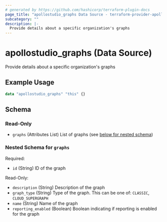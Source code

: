 ```yaml
---
# generated by https://github.com/hashicorp/terraform-plugin-docs
page_title: "apollostudio_graphs Data Source - terraform-provider-apollo"
subcategory: ""
description: |-
  Provide details about a specific organization's graphs
---
```


# apollostudio_graphs (Data Source)

Provide details about a specific organization's graphs

## Example Usage

```terraform
data "apollostudio_graphs" "this" {}
```

<!-- schema generated by tfplugindocs -->
## Schema

### Read-Only

- `graphs` (Attributes List) List of graphs (see [below for nested schema](#nestedatt--graphs))

<a id="nestedatt--graphs"></a>
### Nested Schema for `graphs`

Required:

- `id` (String) ID of the graph

Read-Only:

- `description` (String) Description of the graph
- `graph_type` (String) Type of the graph. This can be one of: `CLASSIC`, `CLOUD_SUPERGRAPH`
- `name` (String) Name of the graph
- `reporting_enabled` (Boolean) Boolean indicating if reporting is enabled for the graph
